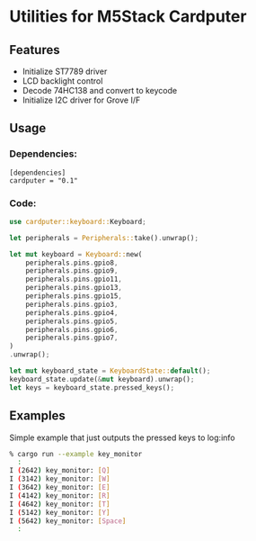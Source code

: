 # Utilities for M5Stack Cardputer

## Features

* Initialize ST7789 driver
* LCD backlight control
* Decode 74HC138 and convert to keycode
* Initialize I2C driver for Grove I/F

## Usage

### Dependencies:

```
[dependencies]
cardputer = "0.1"
```

### Code:

```rust
use cardputer::keyboard::Keyboard;

let peripherals = Peripherals::take().unwrap();

let mut keyboard = Keyboard::new(
    peripherals.pins.gpio8,
    peripherals.pins.gpio9,
    peripherals.pins.gpio11,
    peripherals.pins.gpio13,
    peripherals.pins.gpio15,
    peripherals.pins.gpio3,
    peripherals.pins.gpio4,
    peripherals.pins.gpio5,
    peripherals.pins.gpio6,
    peripherals.pins.gpio7,
)
.unwrap();

let mut keyboard_state = KeyboardState::default();
keyboard_state.update(&mut keyboard).unwrap();
let keys = keyboard_state.pressed_keys();
```

## Examples

Simple example that just outputs the pressed keys to log:info


```sh
% cargo run --example key_monitor
  :
I (2642) key_monitor: [Q]
I (3142) key_monitor: [W]
I (3642) key_monitor: [E]
I (4142) key_monitor: [R]
I (4642) key_monitor: [T]
I (5142) key_monitor: [Y]
I (5642) key_monitor: [Space]
  :
```
